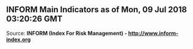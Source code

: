 ## INFORM Main Indicators as of Mon, 09 Jul 2018 03:20:26 GMT

Source: **INFORM (Index For Risk Management) - http://www.inform-index.org**
